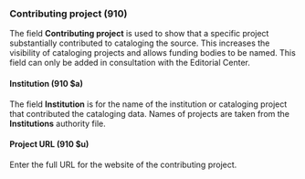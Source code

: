 ### Contributing project (910)

The field **Contributing project** is used to show that a specific project substantially contributed to cataloging the source. This increases the visibility of cataloging projects and allows funding bodies to be named. This field can only be added in consultation with the Editorial Center.

#### Institution (910 $a)

The field **Institution** is for the name of the institution or cataloging project that contributed the cataloging data. Names of projects are taken from the **Institutions** authority file.

#### Project URL (910 $u)

Enter the full URL for the website of the contributing project.
